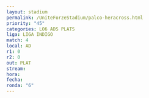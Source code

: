 ```yaml
---
layout: stadium
permalink: /UniteForzeStadium/palco-heracross.html
priority: "45"
categories: LO6 ADS PLATS
liga: LIGA INDIGO
match: 4
local: AD
r1: 0
r2: 0
out: PLAT
stream: 
hora: 
fecha: 
ronda: "6"
---
```

